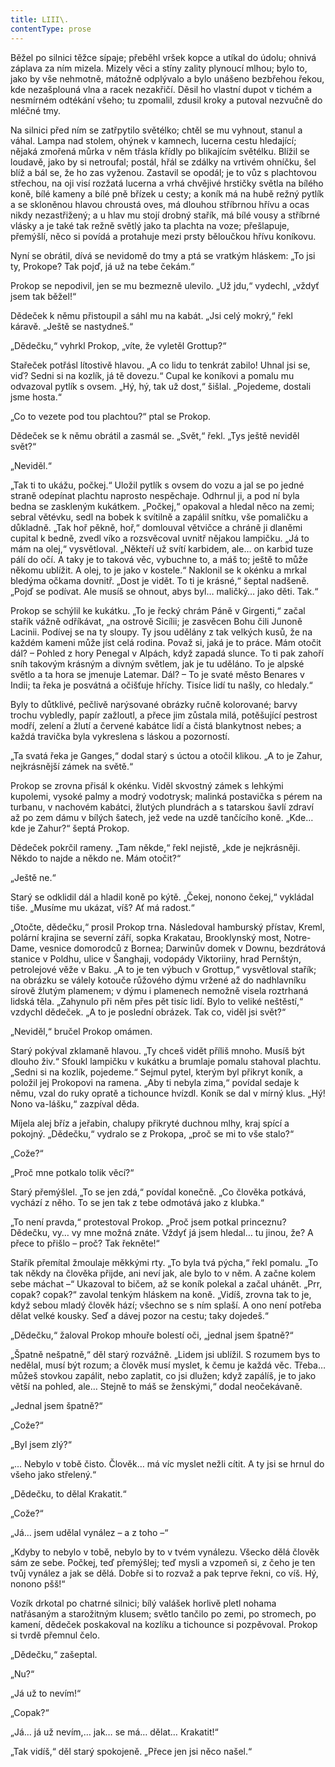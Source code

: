 ```yaml
---
title: LIII\.
contentType: prose
---
```


<section>

Běžel po silnici těžce sípaje; přeběhl vršek kopce a utíkal do údolu; ohnivá záplava za ním mizela. Mizely věci a stíny zality plynoucí mlhou; bylo to, jako by vše nehmotně, mátožně odplývalo a bylo unášeno bezbřehou řekou, kde nezašplouná vlna a racek nezakřičí. Děsil ho vlastní dupot v tichém a nesmírném odtékání všeho; tu zpomalil, zdusil kroky a putoval nezvučně do mléčné tmy.

Na silnici před ním se zatřpytilo světélko; chtěl se mu vyhnout, stanul a váhal. Lampa nad stolem, ohýnek v kamnech, lucerna cestu hledající; nějaká zmořená můrka v něm třásla křídly po blikajícím světélku. Blížil se loudavě, jako by si netroufal; postál, hřál se zdálky na vrtivém ohníčku, šel blíž a bál se, že ho zas vyženou. Zastavil se opodál; je to vůz s plachtovou střechou, na oji visí rozžatá lucerna a vrhá chvějivé hrstičky světla na bílého koně, bílé kameny a bílé pně břízek u cesty; a koník má na hubě režný pytlík a se skloněnou hlavou chroustá oves, má dlouhou stříbrnou hřívu a ocas nikdy nezastřižený; a u hlav mu stojí drobný stařík, má bílé vousy a stříbrné vlásky a je také tak režně světlý jako ta plachta na voze; přešlapuje, přemýšlí, něco si povídá a protahuje mezi prsty běloučkou hřívu koníkovu.

Nyní se obrátil, dívá se nevidomě do tmy a ptá se vratkým hláskem: „To jsi ty, Prokope? Tak pojď, já už na tebe čekám.“

Prokop se nepodivil, jen se mu bezmezně ulevilo. „Už jdu,“ vydechl, „vždyť jsem tak běžel!“

Dědeček k němu přistoupil a sáhl mu na kabát. „Jsi celý mokrý,“ řekl káravě. „Ještě se nastydneš.“

„Dědečku,“ vyhrkl Prokop, „víte, že vyletěl Grottup?“

Stařeček potřásl lítostivě hlavou. „A co lidu to tenkrát zabilo! Uhnal jsi se, viď? Sedni si na kozlík, já tě dovezu.“ Cupal ke koníkovi a pomalu mu odvazoval pytlík s ovsem. „Hý, hý, tak už dost,“ šišlal. „Pojedeme, dostali jsme hosta.“

„Co to vezete pod tou plachtou?“ ptal se Prokop.

Dědeček se k němu obrátil a zasmál se. „Svět,“ řekl. „Tys ještě neviděl svět?“

„Neviděl.“

„Tak ti to ukážu, počkej.“ Uložil pytlík s ovsem do vozu a jal se po jedné straně odepínat plachtu naprosto nespěchaje. Odhrnul ji, a pod ní byla bedna se zaskleným kukátkem. „Počkej,“ opakoval a hledal něco na zemi; sebral větévku, sedl na bobek k svítilně a zapálil snítku, vše pomaličku a důkladně. „Tak hoř pěkně, hoř,“ domlouval větvičce a chráně ji dlaněmi cupital k bedně, zvedl víko a rozsvěcoval uvnitř nějakou lampičku. „Já to mám na olej,“ vysvětloval. „Někteří už svítí karbidem, ale… on karbid tuze pálí do očí. A taky je to taková věc, vybuchne to, a máš to; ještě to může někomu ublížit. A olej, to je jako v kostele.“ Naklonil se k okénku a mrkal bledýma očkama dovnitř. „Dost je vidět. To ti je krásné,“ šeptal nadšeně. „Pojď se podívat. Ale musíš se ohnout, abys byl… maličký… jako děti. Tak.“

Prokop se schýlil ke kukátku. „To je řecký chrám Páně v Girgenti,“ začal stařík vážně odříkávat, „na ostrově Sicílii; je zasvěcen Bohu čili Junoně Lacinii. Podívej se na ty sloupy. Ty jsou udělány z tak velkých kusů, že na každém kameni může jíst celá rodina. Považ si, jaká je to práce. Mám otočit dál? – Pohled z hory Penegal v Alpách, když zapadá slunce. To ti pak zahoří sníh takovým krásným a divným světlem, jak je tu uděláno. To je alpské světlo a ta hora se jmenuje Latemar. Dál? – To je svaté město Benares v Indii; ta řeka je posvátná a očišťuje hříchy. Tisíce lidí tu našly, co hledaly.“

Byly to důtklivé, pečlivě narýsované obrázky ručně kolorované; barvy trochu vybledly, papír zažloutl, a přece jim zůstala milá, potěšující pestrost modří, zelení a žlutí a červené kabátce lidí a čistá blankytnost nebes; a každá travička byla vykreslena s láskou a pozorností.

„Ta svatá řeka je Ganges,“ dodal starý s úctou a otočil klikou. „A to je Zahur, nejkrásnější zámek na světě.“

Prokop se zrovna přisál k okénku. Viděl skvostný zámek s lehkými kupolemi, vysoké palmy a modrý vodotrysk; malinká postavička s pérem na turbanu, v nachovém kabátci, žlutých plundrách a s tatarskou šavlí zdraví až po zem dámu v bílých šatech, jež vede na uzdě tančícího koně. „Kde… kde je Zahur?“ šeptá Prokop.

Dědeček pokrčil rameny. „Tam někde,“ řekl nejistě, „kde je nejkrásněji. Někdo to najde a někdo ne. Mám otočit?“

„Ještě ne.“

Starý se odklidil dál a hladil koně po kýtě. „Čekej, nonono čekej,“ vykládal tiše. „Musíme mu ukázat, víš? Ať má radost.“

„Otočte, dědečku,“ prosil Prokop trna. Následoval hamburský přístav, Kreml, polární krajina se severní září, sopka Krakatau, Brooklynský most, Notre-Dame, vesnice domorodců z Bornea; Darwinův domek v Downu, bezdrátová stanice v Poldhu, ulice v Šanghaji, vodopády Viktoriiny, hrad Pernštýn, petrolejové věže v Baku. „A to je ten výbuch v Grottup,“ vysvětloval stařík; na obrázku se válely kotouče růžového dýmu vržené až do nadhlavníku sírově žlutým plamenem; v dýmu i plamenech nemožně visela roztrhaná lidská těla. „Zahynulo při něm přes pět tisíc lidí. Bylo to veliké neštěstí,“ vzdychl dědeček. „A to je poslední obrázek. Tak co, viděl jsi svět?“

„Neviděl,“ bručel Prokop omámen.

Starý pokýval zklamaně hlavou. „Ty chceš vidět příliš mnoho. Musíš být dlouho živ.“ Sfoukl lampičku v kukátku a brumlaje pomalu stahoval plachtu. „Sedni si na kozlík, pojedeme.“ Sejmul pytel, kterým byl přikryt koník, a položil jej Prokopovi na ramena. „Aby ti nebyla zima,“ povídal sedaje k němu, vzal do ruky opratě a tichounce hvízdl. Koník se dal v mírný klus. „Hý! Nono va-lášku,“ zazpíval děda.

Míjela alej bříz a jeřabin, chalupy přikryté duchnou mlhy, kraj spící a pokojný. „Dědečku,“ vydralo se z Prokopa, „proč se mi to vše stalo?“

„Cože?“

„Proč mne potkalo tolik věcí?“

Starý přemýšlel. „To se jen zdá,“ povídal konečně. „Co člověka potkává, vychází z něho. To se jen tak z tebe odmotává jako z klubka.“

„To není pravda,“ protestoval Prokop. „Proč jsem potkal princeznu? Dědečku, vy… vy mne možná znáte. Vždyť já jsem hledal… tu jinou, že? A přece to přišlo – proč? Tak řekněte!“

Stařík přemítal žmoulaje měkkými rty. „To byla tvá pýcha,“ řekl pomalu. „To tak někdy na člověka přijde, ani neví jak, ale bylo to v něm. A začne kolem sebe máchat –“ Ukazoval to bičem, až se koník polekal a začal uhánět. „Prr, copak? copak?“ zavolal tenkým hláskem na koně. „Vidíš, zrovna tak to je, když sebou mladý člověk hází; všechno se s ním splaší. A ono není potřeba dělat velké kousky. Seď a dávej pozor na cestu; taky dojedeš.“

„Dědečku,“ žaloval Prokop mhouře bolestí oči, „jednal jsem špatně?“

„Špatně nešpatně,“ děl starý rozvážně. „Lidem jsi ublížil. S rozumem bys to nedělal, musí být rozum; a člověk musí myslet, k čemu je každá věc. Třeba… můžeš stovkou zapálit, nebo zaplatit, co jsi dlužen; když zapálíš, je to jako větší na pohled, ale… Stejně to máš se ženskými,“ dodal neočekávaně.

„Jednal jsem špatně?“

„Cože?“

„Byl jsem zlý?“

„… Nebylo v tobě čisto. Člověk… má víc myslet nežli cítit. A ty jsi se hrnul do všeho jako střelený.“

„Dědečku, to dělal Krakatit.“

„Cože?“

„Já… jsem udělal vynález – a z toho –“

„Kdyby to nebylo v tobě, nebylo by to v tvém vynálezu. Všecko dělá člověk sám ze sebe. Počkej, teď přemýšlej; teď mysli a vzpomeň si, z čeho je ten tvůj vynález a jak se dělá. Dobře si to rozvaž a pak teprve řekni, co víš. Hý, nonono pšš!“

Vozík drkotal po chatrné silnici; bílý valášek horlivě pletl nohama natřásaným a starožitným klusem; světlo tančilo po zemi, po stromech, po kamení, dědeček poskakoval na kozlíku a tichounce si pozpěvoval. Prokop si tvrdě přemnul čelo.

„Dědečku,“ zašeptal.

„Nu?“

„Já už to nevím!“

„Copak?“

„Já… já už nevím,… jak… se má… dělat… Krakatit!“

„Tak vidíš,“ děl starý spokojeně. „Přece jen jsi něco našel.“

</section>

[^1]: Brizance (franc.) – tříštivost. _Pozn. red_.

[^2]: Ve velkém. _Pozn. red_.

[^3]: Kupředu! _Pozn. red_.

[^4]: Ulstr – těžký zimní kabát. _Pozn. red_.

[^5]: Frýzek – vlys. _Pozn. red_.

[^6]: Překlad O. Vaňorného (1921).

[^7]: Amence (lat.) – zmatenost. _Pozn. red_.

[^8]: Divinace (lat.) – tušení, předvídání. _Pozn. red_.

[^9]: Kybelé, podle řecké mytologie maloasijská „velká matka bohů“, matka veškerého života. _Pozn. red_.

[^10]: L. Buchner (1824–1899) – něm. lékař a filozof s radikálně materialistickými názory. _Pozn. red_.

[^11]: Bootes (lat.) – souhvězdí Pastýře. _Pozn. red_.

[^12]: Ženerózní /generózní (franc.) – šlechetný. _Pozn. red_.

[^13]: Očekávám tě, P. S. Pozor, K. dorazil z Hamburku… _Pozn. red_.

[^14]: Jinak na to K. přijde. _Pozn. red_.

[^15]: „Jednomu jest vznešenou, nebeskou bohyní, druhému vydatnou krávou, která mu dává mléko.“ Schillerův epigram, překlad O. Vaňorný. _Pozn. red_.

[^16]: Nauen – německé město, v němž byla r. 1906 založena nejstarší německá radiostanice. _Pozn. red._

[^17]: Makao /macao – karetní hra. _Pozn. red_.

[^18]: Aiás – hrdina Homérovy Iliady, nejvyšší a nejsilnější ze všech Achájců. _Pozn. red_.

[^19]: Laissez-passer (franc.) – propustka. _Pozn. red_.

[^20]: Chaise longue (franc.) – lehátko. _Pozn. red_.

[^21]: Želví polévka. _Pozn. red_.

[^22]: Bej / beg (tur.) – islámský panovník, později nižší hodnostář či úředník. _Pozn. red_.

[^23]: Galop (franc.) – klus. _Pozn. red_.

[^24]: Fraktura femoris (lat.) – zlomenina stehenní kosti. _Pozn. red_.

[^25]: Swedenborg, Imanuel (1688–1772) – švéd. přírodovědec, známý mj. svými teozofickými vizemi. _Pozn. red_.

[^26]: Cousine (franc.) – bratranec. _Pozn. red_.

[^27]: Můj strýc. _Pozn. red_.

[^28]: Velký umělec. _Pozn. red_.

[^29]: Učitel tance. _Pozn. red_.

[^30]: Elože (řec.) – chvalořeč, pochvala. _Pozn. red_.

[^31]: To je hloupé. _Pozn. red_.

[^32]: Kakemono (jap.) – svitkový závěsný obraz. _Pozn. red_.

[^33]: Konfinace – úřední příkaz k pobytu na určeném místě, omezení volného pohybu. _Pozn. red_.

[^34]: Inkulpace – obvinění. _Pozn. red_.

[^35]: Dernier cri (franc.) – dosl. poslední výkřik. _Pozn. red_.

[^36]: Komtur (franc.) – vyšší hodnostář rytířského řádu. _Pozn. red_.

[^37]: Dreadnought (angl.) – pův. název bitevní lodi (Ničeho se neboj), obecné označení pro takový typ lodí. _Pozn. red_.

[^38]: Velmi laskavý. _Pozn. red_.

[^39]: Bunčuk (tur.) – vojenský odznak (žerď s koňským ohonem). _Pozn. red_.

[^40]: Extra statum (lat.) – mimo stav, mimořádně. _Pozn. red_.

[^41]: Sapér (franc.) – ženista. _Pozn. red_.

[^42]: Peignoir (franc.) – župan. _Pozn. red_.

[^43]: Kontribuce – peněžní dávky vymáhané okupační mocí na obyvatelstvu obsazeného území. _Pozn. red_.

[^44]: Tastr (něm.) – tlačítko, vypínač. _Pozn. red_.

[^45]: Sláva vítězství! _Pozn. red_.

[^46]: Mitrajéza (z franc. mitrailleuse) – palná zbraň, předchůdce kulometu. _Pozn. red_.
